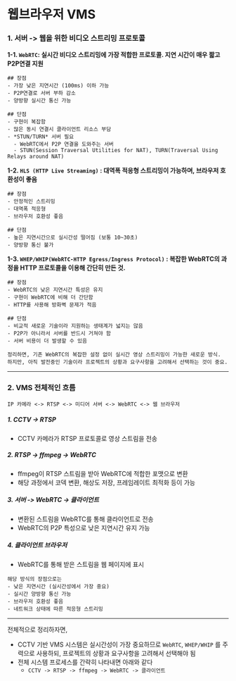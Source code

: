 # 웹브라우저 VMS

### 1. 서버 -> 웹을 위한 비디오 스트리밍 프로토콜

**1-1. `WebRTC`: 실시간 비디오 스트리밍에 가장 적합한 프로토콜. 지연 시간이 매우 짧고 P2P연결 지원**

```
## 장점
- 가장 낮은 지연시간 (100ms) 이하 가능
- P2P연결로 서버 부하 감소
- 양방향 실시간 통신 가능

## 단점
- 구현이 복잡함
- 많은 동시 연결시 클라이언트 리소스 부담
- *STUN/TURN* 서버 필요
  - WebRTC에서 P2P 연결을 도와주는 서버
  - STUN(Session Traversal Utilities for NAT), TURN(Traversal Using Relays around NAT)
```

**1-2. `HLS (HTTP Live Streaming)` : 대역폭 적응형 스트리밍이 가능하며, 브라우저 호환성이 좋음**

```
## 장점
- 안정적인 스트리밍
- 대역폭 적응형
- 브라우저 호환성 좋음

## 단점
- 높은 지연시간으로 실시간성 떨어짐 (보통 10~30초)
- 양방향 통신 불가
```

**1-3. `WHEP/WHIP(WebRTC-HTTP Egress/Ingress Protocol)` : 복잡한 WebRTC의 과정을 HTTP 프로토콜을 이용해 간단히 만든 것.**

```
## 장점
- WebRTC의 낮은 지연시간 특성은 유지
- 구현이 WebRTC에 비해 더 간단함
- HTTP를 사용해 방화벽 문제가 적음

## 단점
- 비교적 새로운 기술이라 지원하는 생태계가 넓지는 않음
- P2P가 아니라서 서버를 반드시 거쳐야 함
- 서버 비용이 더 발생할 수 있음

정리하면, 기존 WebRTC의 복잡한 설정 없이 실시간 영상 스트리밍이 가능한 새로운 방식.
하지만, 아직 발전중인 기술이라 프로젝트의 상황과 요구사항을 고려해서 선택하는 것이 중요.
```

---

### 2. VMS 전체적인 흐름

```
IP 카메라 <-> RTSP <-> 미디어 서버 <-> WebRTC <-> 웹 브라우저
```

##### 1. CCTV -> RTSP

- CCTV 카메라가 RTSP 프로토콜로 영상 스트림을 전송

##### 2. RTSP -> ffmpeg -> WebRTC

- ffmpeg이 RTSP 스트림을 받아 WebRTC에 적합한 포맷으로 변환
- 해당 과정에서 코덱 변환, 해상도 저장, 프레임레이트 최적화 등이 가능

##### 3. 서버 -> WebRTC -> 클라이언트

- 변환된 스트림을 WebRTC를 통해 클라이언트로 전송
- WebRTC의 P2P 특성으로 낮은 지연시간 유지 가능

##### 4. 클라이언트 브라우저

- WebRTC를 통해 받은 스트림을 웹 페이지에 표시

```
해당 방식의 장점으로는
- 낮은 지연시간 (실시간성에서 가장 중요)
- 실시간 양방향 통신 가능
- 브라우저 호환성 좋음
- 네트워크 상태에 따른 적응형 스트리밍
```

---

전체적으로 정리하자면,

- CCTV 기반 VMS 시스템은 실시간성이 가장 중요하므로 `WebRTC`, `WHEP/WHIP` 를 주력으로 사용하되, 프로젝트의 상황과 요구사항을 고려해서 선택해야 됨
- 전체 시스템 프로세스를 간략히 나타내면 아래와 같다
  - `CCTV -> RTSP -> ffmpeg -> WebRTC -> 클라이언트`
